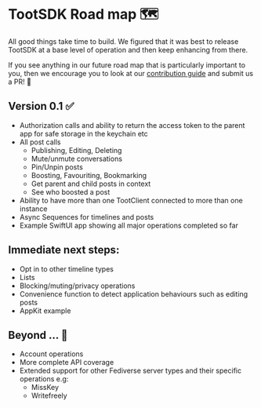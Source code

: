 # TootSDK Road map 🗺️

All good things take time to build.
We figured that it was best to release TootSDK at a base level of operation  and then keep enhancing from there.

If you see anything in our future road map that is particularly important to you, then we encourage you to look at our [contribution guide](./CONTRIBUTING.md) and submit us a PR! 🤝

## Version 0.1 ✅
- Authorization calls and ability to return the access token to the parent app for safe storage in the keychain etc
- All post calls
    - Publishing, Editing, Deleting
    - Mute/unmute conversations
    - Pin/Unpin posts
    - Boosting, Favouriting, Bookmarking
    - Get parent and child posts in context
    - See who boosted a post
- Ability to have more than one TootClient connected to more than one instance
- Async Sequences for timelines and posts
- Example SwiftUI app showing all major operations completed so far

## Immediate next steps:

- Opt in to other timeline types 
- Lists
- Blocking/muting/privacy operations
- Convenience function to detect application behaviours such as editing posts
- AppKit example

## Beyond ... 🔮
- Account operations
- More complete API coverage
- Extended support for other Fediverse server types and their specific operations
    e.g:
    - MissKey
    - Writefreely 
